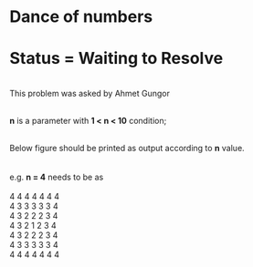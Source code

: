 # Dance of numbers

# Status = Waiting to Resolve
<br>
This problem was asked by Ahmet Gungor<br><br>

<b>n</b> is a parameter with <b>1 < n < 10</b> condition;<br><br>

Below figure should be printed as output according to <b>n</b> value.<br>
<br><br>
e.g. <b>n = 4</b> needs to be as<br><br>
4 4 4 4 4 4 4<br>
4 3 3 3 3 3 4<br>
4 3 2 2 2 3 4<br>
4 3 2 1 2 3 4<br>
4 3 2 2 2 3 4<br>
4 3 3 3 3 3 4<br>
4 4 4 4 4 4 4<br>